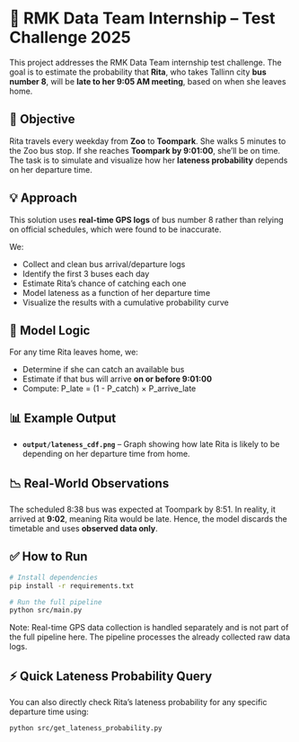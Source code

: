 # 🚌 RMK Data Team Internship – Test Challenge 2025

This project addresses the RMK Data Team internship test challenge. The goal is to estimate the probability that **Rita**, who takes Tallinn city **bus number 8**, will be **late to her 9:05 AM meeting**, based on when she leaves home.

## 🎯 Objective

Rita travels every weekday from **Zoo** to **Toompark**. She walks 5 minutes to the Zoo bus stop. If she reaches **Toompark by 9:01:00**, she’ll be on time.  
The task is to simulate and visualize how her **lateness probability** depends on her departure time.

## 💡 Approach

This solution uses **real-time GPS logs** of bus number 8 rather than relying on official schedules, which were found to be inaccurate.

We:
- Collect and clean bus arrival/departure logs
- Identify the first 3 buses each day
- Estimate Rita’s chance of catching each one
- Model lateness as a function of her departure time
- Visualize the results with a cumulative probability curve

## 🧪 Model Logic

For any time Rita leaves home, we:
- Determine if she can catch an available bus
- Estimate if that bus will arrive **on or before 9:01:00**
- Compute:
    P_late = (1 - P_catch) × P_arrive_late

## 📊 Example Output

- **`output/lateness_cdf.png`** – Graph showing how late Rita is likely to be depending on her departure time from home.

## 📉 Real-World Observations

The scheduled 8:38 bus was expected at Toompark by 8:51. In reality, it arrived at **9:02**, meaning Rita would be late. Hence, the model discards the timetable and uses **observed data only**.

## ✅ How to Run

```bash
# Install dependencies
pip install -r requirements.txt

# Run the full pipeline
python src/main.py
```
Note: Real-time GPS data collection is handled separately and is not part of the full pipeline here. The pipeline processes the already collected raw data logs.

## ⚡ Quick Lateness Probability Query

You can also directly check Rita’s lateness probability for any specific departure time using:

```bash
python src/get_lateness_probability.py
```